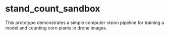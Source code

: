 # stand_count_sandbox
This prototype demonstrates a simple computer vision pipeline for training a model and counting corn plants in drone images.
